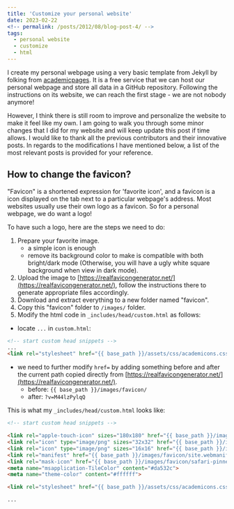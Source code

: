 ```yaml
---
title: 'Customize your personal website'
date: 2023-02-22
<!-- permalink: /posts/2012/08/blog-post-4/ -->
tags:
  - personal website
  - customize
  - html
---
```

<!-- This post will show up by default. To disable scheduling of future posts, edit `config.yml` and set `future: false`.  -->


I create my personal webpage using a very basic template from Jekyll by folking from [academicpages](https://academicpages.github.io/). It is a free service that we can host our personal webpage and store all data in a GitHub repository. Following the instructions on its website, we can reach the first stage - we are not nobody anymore!

However, I think there is still room to improve and personalize the website to make it feel like my own. I am going to walk you through some minor changes that I did for my website and will keep update this post if time allows. I would like to thank all the previous contributors and their innovative posts. In regards to the modifications I have mentioned below, a list of the most relevant posts is provided for your reference.


## How to change the favicon?

"Favicon" is a shortened expression for 'favorite icon', and a favicon is a icon displayed on the tab next to a particular webpage's address. Most websites usually use their own logo as a favicon. So for a personal webpage, we do want a logo! 

To have such a logo, here are the steps we need to do:

1. Prepare your favorite image.  
	- a simple icon is enough
	- remove its background color to make is compatible with both bright/dark mode (Otherwise, you will have a ugly white square background when view in dark mode).
2. Upload the image to [https://realfavicongenerator.net/](https://realfavicongenerator.net/), follow the instructions there to generate appropriate files accordingly.
3. Download and extract everything to a new folder named "favicon".
4. Copy this "favicon" folder to `/images/` folder.
5. Modify the html code in `_includes/head/custom.html` as follows:

- locate  `...` in `custom.html`:

```html
<!-- start custom head snippets -->
...
<link rel="stylesheet" href="{{ base_path }}/assets/css/academicons.css"/>
```

- we need to further modify `href=` by adding something before and after the current path copied directly from [https://realfavicongenerator.net/](https://realfavicongenerator.net/).
	- before: `{{ base_path }}/images/favicon/`
	- after: `?v=M44lzPylqQ` 
	
This is what my `_includes/head/custom.html` looks like:

``` html
<!-- start custom head snippets -->

<link rel="apple-touch-icon" sizes="180x180" href="{{ base_path }}/images/favicon/apple-touch-icon.png?v=M44lzPylqQ">
<link rel="icon" type="image/png" sizes="32x32" href="{{ base_path }}/images/favicon/favicon-32x32.png?v=M44lzPylqQ">
<link rel="icon" type="image/png" sizes="16x16" href="{{ base_path }}/images/favicon/favicon-16x16.png?v=M44lzPylqQ">
<link rel="manifest" href="{{ base_path }}/images/favicon/site.webmanifest?v=M44lzPylqQ">
<link rel="mask-icon" href="{{ base_path }}/images/favicon/safari-pinned-tab.svg?v=M44lzPylqQ" color="#5bbad5">
<meta name="msapplication-TileColor" content="#da532c">
<meta name="theme-color" content="#ffffff">

<link rel="stylesheet" href="{{ base_path }}/assets/css/academicons.css"/>

...
```




